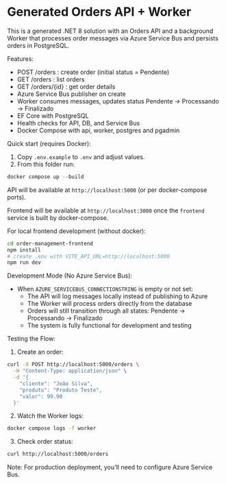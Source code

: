 # Generated Orders API + Worker

This is a generated .NET 8 solution with an Orders API and a background Worker that processes order messages via Azure Service Bus and persists orders in PostgreSQL.

Features:
- POST /orders : create order (initial status = Pendente)
- GET /orders : list orders
- GET /orders/{id} : get order details
- Azure Service Bus publisher on create
- Worker consumes messages, updates status Pendente -> Processando -> Finalizado
- EF Core with PostgreSQL
- Health checks for API, DB, and Service Bus
- Docker Compose with api, worker, postgres and pgadmin

Quick start (requires Docker):
1. Copy `.env.example` to `.env` and adjust values.
2. From this folder run:

```powershell
docker compose up --build
```

API will be available at `http://localhost:5000` (or per docker-compose ports).

Frontend will be available at `http://localhost:3000` once the `frontend` service is built by docker-compose.

For local frontend development (without docker):

```bash
cd order-management-frontend
npm install
# create .env with VITE_API_URL=http://localhost:5000
npm run dev
```

Development Mode (No Azure Service Bus):
- When `AZURE_SERVICEBUS_CONNECTIONSTRING` is empty or not set:
  - The API will log messages locally instead of publishing to Azure
  - The Worker will process orders directly from the database
  - Orders will still transition through all states: Pendente → Processando → Finalizado
  - The system is fully functional for development and testing

Testing the Flow:
1. Create an order:
```bash
curl -X POST http://localhost:5000/orders \
  -H "Content-Type: application/json" \
  -d '{
    "cliente": "João Silva",
    "produto": "Produto Teste",
    "valor": 99.90
  }'
```

2. Watch the Worker logs:
```bash
docker compose logs -f worker
```

3. Check order status:
```bash
curl http://localhost:5000/orders
```

Note: For production deployment, you'll need to configure Azure Service Bus.
